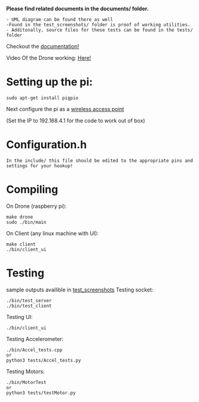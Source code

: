 **Please find related documents in the documents/ folder.**

    - UML diagram can be found there as well
    -Found in the test_screenshots/ folder is proof of working utilities.
	- Additonally, source files for these tests can be found in the tests/ folder

Checkout the [documentation!](https://danilovlad.github.io/Drone/) 

Video Of the Drone working: [Here!](https://drive.google.com/file/d/1CiL84dBEGCEAY9FnCJg5qpFQOMIlLBFK/view?usp=sharing)

# Setting up the pi:

    sudo apt-get install pigpio

Next configure the pi as a [wireless access point](https://www.raspberrypi.org/documentation/configuration/wireless/access-point.md)

(Set the IP to 192.168.4.1 for the code to work out of box)

# Configuration.h

    In the include/ this file should be edited to the appropriate pins and settings for your hookup!

# Compiling

On Drone (raspberry pi):

    make drone
    sudo ./bin/main

On Client (any linux machine with UI):

    make client
    ./bin/client_ui
    

# Testing

sample outputs availible in [test_screenshots](https://github.com/DaniloVlad/Drone/tree/master/test_screenshots)
Testing socket:

    ./bin/test_server
    ./bin/test_client

Testing UI:

    ./bin/client_ui

Testing Accelerometer:

    ./bin/Accel_tests.cpp
    or
    python3 tests/Accel_tests.py

Testing Motors:

    ./bin/MotorTest
    or
    python3 tests/testMotor.py

